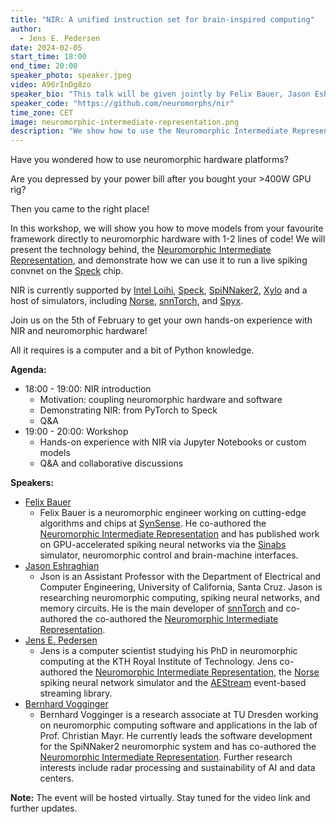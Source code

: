 ```yaml
---
title: "NIR: A unified instruction set for brain-inspired computing"
author: 
  - Jens E. Pedersen
date: 2024-02-05
start_time: 18:00 
end_time: 20:00
speaker_photo: speaker.jpeg
video: A96rInDg8zo
speaker_bio: "This talk will be given jointly by Felix Bauer, Jason Eshraghian, Jens E. Pedersen, and Bernhard Vogginger"
speaker_code: "https://github.com/neuromorphs/nir"
time_zone: CET
image: neuromorphic-intermediate-representation.png
description: "We show how to use the Neuromorphic Intermediate Representation to migrate your spiking model onto neuromorphic hardware."
---
```


Have you wondered how to use neuromorphic hardware platforms?

Are you depressed by your power bill after you bought your >400W GPU rig?

Then you came to the right place!

In this workshop, we will show you how to move models from your favourite framework directly to neuromorphic hardware with 1-2 lines of code!
We will present the technology behind, the [Neuromorphic Intermediate Representation](https://github.com/neuromorphs/nir), and demonstrate how we can use it to run a live spiking convnet on the [Speck](https://www.synsense.ai/products/speck-2/) chip.

NIR is currently supported by [Intel Loihi](https://www.intel.com/content/www/us/en/newsroom/news/intel-unveils-neuromorphic-loihi-2-lava-software.html), [Speck](https://www.synsense.ai/products/speck-2/), [SpiNNaker2](https://spinncloud.com/portfolio/spinnaker2/), [Xylo](https://www.synsense.ai/products/xylo/) and a host of simulators, including [Norse](https://norse.github.io/norse/), [snnTorch](https://snntorch.readthedocs.io/en/latest/index.html), and [Spyx](https://spyx.readthedocs.io/en/latest/).

Join us on the 5th of February to get your own hands-on experience with NIR and neuromorphic hardware!

All it requires is a computer and a bit of Python knowledge.

**Agenda:**
- 18:00 - 19:00: NIR introduction
  - Motivation: coupling neuromorphic hardware and software
  - Demonstrating NIR: from PyTorch to Speck
  - Q&A 
- 19:00 - 20:00: Workshop
  - Hands-on experience with NIR via Jupyter Notebooks or custom models
  - Q&A and collaborative discussions

**Speakers:**
- [Felix Bauer](https://github.com/bauerfe)
    * Felix Bauer is a neuromorphic engineer working on cutting-edge algorithms and chips at [SynSense](https://www.synsense.ai/). He co-authored the [Neuromorphic Intermediate Representation](https://github.com/neuromorphs/nir) and has published work on GPU-accelerated spiking neural networks via the [Sinabs](https://sinabs.readthedocs.io/) simulator, neuromorphic control and brain-machine interfaces.
- [Jason Eshraghian](https://ncg.ucsc.edu/jason-eshraghian-bio/)
    * Json is an Assistant Professor with the Department of Electrical and Computer Engineering, University of California, Santa Cruz. Jason is researching neuromorphic computing, spiking neural networks, and memory circuits. He is the main developer of [snnTorch](https://github.com/jeshraghian/snntorch) and co-authored the co-authored the [Neuromorphic Intermediate Representation](https://github.com/neuromorphs/nir).
- [Jens E. Pedersen](https://jepedersen.dk)
    * Jens is a computer scientist studying his PhD in neuromorphic computing at the KTH Royal Institute of Technology. Jens co-authored the [Neuromorphic Intermediate Representation](https://github.com/neuromorphs/nir), the [Norse](https://github.com/norse/norse) spiking neural network simulator and the [AEStream](https://github.com/aestream/aestream) event-based streaming library.
- [Bernhard Vogginger](https://tu-dresden.de/ing/elektrotechnik/iee/hpsn)
    * Bernhard Vogginger is a research associate at TU Dresden working on neuromorphic computing software and applications in the lab of Prof. Christian Mayr. He currently leads the software development for the SpiNNaker2 neuromorphic system and has co-authored the [Neuromorphic Intermediate Representation](https://github.com/neuromorphs/nir). Further research interests include radar processing and sustainability of AI and data centers.

**Note:** The event will be hosted virtually. Stay tuned for the video link and further updates.
